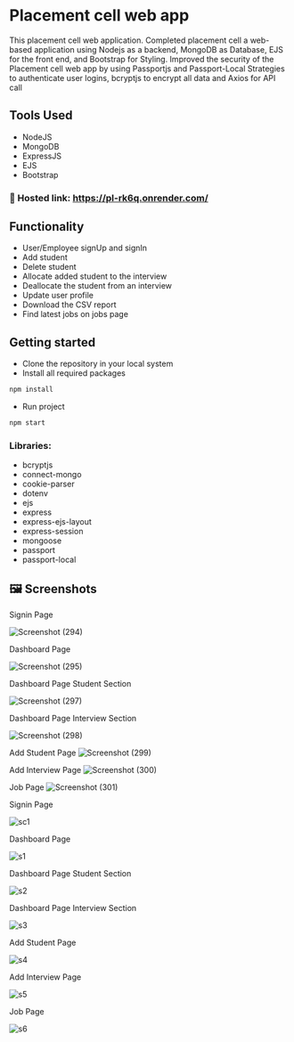 # Placement cell web app
This placement cell web application. 
Completed placement cell a web-based application using Nodejs as a backend, MongoDB as Database, EJS for the front end, and Bootstrap for Styling.
Improved the security of the Placement cell web app by using Passportjs and Passport-Local Strategies to authenticate user logins, bcryptjs to encrypt all data and Axios for API call

## Tools Used 
- NodeJS
- MongoDB
- ExpressJS
- EJS
- Bootstrap

### 🔗 Hosted link: https://pl-rk6q.onrender.com/

## Functionality 
- User/Employee signUp and signIn
- Add student 
- Delete student
- Allocate added student to the interview
- Deallocate the student from an interview
- Update user profile
- Download the CSV report
- Find latest jobs on jobs page
 
## Getting started

* Clone the repository in your local system
* Install all required packages
```bash
npm install 
```
* Run project 
```bash
npm start
```


### Libraries: 
* bcryptjs
* connect-mongo
* cookie-parser
* dotenv
* ejs
* express
* express-ejs-layout
* express-session
* mongoose
* passport
* passport-local

## 🖼️ Screenshots
Signin Page

![Screenshot (294)](https://user-images.githubusercontent.com/72254047/221829570-19cdaa27-0d8c-4528-b919-b95058e762be.png)

Dashboard Page

![Screenshot (295)](https://user-images.githubusercontent.com/72254047/221829690-3b5cd0d6-c79a-4aca-b3d2-8b5b6287f95a.png)

Dashboard Page Student Section

![Screenshot (297)](https://user-images.githubusercontent.com/72254047/221829835-d132e894-e948-447c-bc5c-a66884ed9586.png)

Dashboard Page Interview Section

![Screenshot (298)](https://user-images.githubusercontent.com/72254047/221829978-3e6af00b-663a-4835-b831-895ebb7318ba.png)

Add Student Page
![Screenshot (299)](https://user-images.githubusercontent.com/72254047/221830062-1e710b43-3497-4c79-ae73-0fd5927ddfcf.png)

Add Interview Page
![Screenshot (300)](https://user-images.githubusercontent.com/72254047/221830139-dfcba492-30a4-4ebf-83bf-279870d32c20.png)

Job Page
![Screenshot (301)](https://user-images.githubusercontent.com/72254047/221830231-789361ae-51a7-401a-8109-ca04e031095f.png)











Signin Page

![sc1](https://github.com/Speed46/placement-cell/assets/101384882/a4c88ee4-5f2e-47af-aa69-8b6a74097a6b)

Dashboard Page

![s1](https://github.com/Speed46/placement-cell/assets/101384882/08b952a4-1337-404f-8e6a-e29278865239)


Dashboard Page Student Section

![s2](https://github.com/Speed46/placement-cell/assets/101384882/92cbee4a-7a6a-49ca-bc84-de3a9bbeceeb)

Dashboard Page Interview Section

![s3](https://github.com/Speed46/placement-cell/assets/101384882/7e7ac77a-5103-40da-af1c-72de37e36c57)


Add Student Page

![s4](https://github.com/Speed46/placement-cell/assets/101384882/279bdb01-2c8b-4f0c-a298-62ab0fc8e1c3)


Add Interview Page

![s5](https://github.com/Speed46/placement-cell/assets/101384882/bd0dc2ac-2389-4b20-b0f4-83f9553f695e)


Job Page

![s6](https://github.com/Speed46/placement-cell/assets/101384882/b298e4c0-d8d0-4e78-a363-f566432f435b)

















